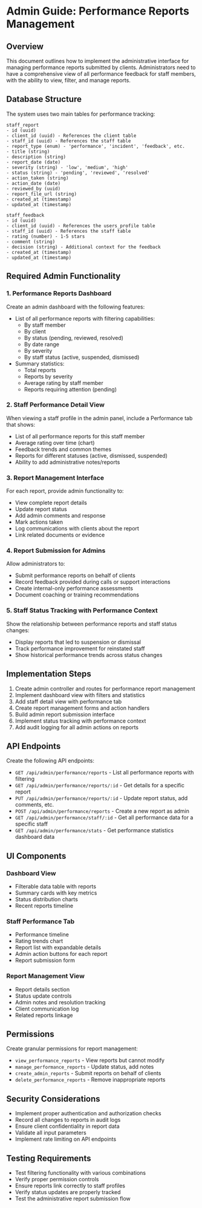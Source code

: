 # Admin Guide: Performance Reports Management

## Overview

This document outlines how to implement the administrative interface for managing performance reports submitted by clients. Administrators need to have a comprehensive view of all performance feedback for staff members, with the ability to view, filter, and manage reports.

## Database Structure

The system uses two main tables for performance tracking:

```
staff_report
- id (uuid)
- client_id (uuid) - References the client table
- staff_id (uuid) - References the staff table
- report_type (enum) - 'performance', 'incident', 'feedback', etc.
- title (string)
- description (string)
- report_date (date)
- severity (string) - 'low', 'medium', 'high'
- status (string) - 'pending', 'reviewed', 'resolved'
- action_taken (string)
- action_date (date)
- reviewed_by (uuid)
- report_file_url (string)
- created_at (timestamp)
- updated_at (timestamp)
```

```
staff_feedback
- id (uuid)
- client_id (uuid) - References the users_profile table
- staff_id (uuid) - References the staff table
- rating (number) - 1-5 stars
- comment (string)
- decision (string) - Additional context for the feedback
- created_at (timestamp)
- updated_at (timestamp)
```

## Required Admin Functionality

### 1. Performance Reports Dashboard

Create an admin dashboard with the following features:

- List of all performance reports with filtering capabilities:
  - By staff member
  - By client
  - By status (pending, reviewed, resolved)
  - By date range
  - By severity
  - By staff status (active, suspended, dismissed)
- Summary statistics:
  - Total reports
  - Reports by severity
  - Average rating by staff member
  - Reports requiring attention (pending)

### 2. Staff Performance Detail View

When viewing a staff profile in the admin panel, include a Performance tab that shows:

- List of all performance reports for this staff member
- Average rating over time (chart)
- Feedback trends and common themes
- Reports for different statuses (active, dismissed, suspended)
- Ability to add administrative notes/reports

### 3. Report Management Interface

For each report, provide admin functionality to:

- View complete report details
- Update report status
- Add admin comments and response
- Mark actions taken
- Log communications with clients about the report
- Link related documents or evidence

### 4. Report Submission for Admins

Allow administrators to:

- Submit performance reports on behalf of clients
- Record feedback provided during calls or support interactions
- Create internal-only performance assessments
- Document coaching or training recommendations

### 5. Staff Status Tracking with Performance Context

Show the relationship between performance reports and staff status changes:

- Display reports that led to suspension or dismissal
- Track performance improvement for reinstated staff
- Show historical performance trends across status changes

## Implementation Steps

1. Create admin controller and routes for performance report management
2. Implement dashboard view with filters and statistics
3. Add staff detail view with performance tab
4. Create report management forms and action handlers
5. Build admin report submission interface
6. Implement status tracking with performance context
7. Add audit logging for all admin actions on reports

## API Endpoints

Create the following API endpoints:

- `GET /api/admin/performance/reports` - List all performance reports with filtering
- `GET /api/admin/performance/reports/:id` - Get details for a specific report
- `PUT /api/admin/performance/reports/:id` - Update report status, add comments, etc.
- `POST /api/admin/performance/reports` - Create a new report as admin
- `GET /api/admin/performance/staff/:id` - Get all performance data for a specific staff
- `GET /api/admin/performance/stats` - Get performance statistics dashboard data

## UI Components

### Dashboard View
- Filterable data table with reports
- Summary cards with key metrics
- Status distribution charts
- Recent reports timeline

### Staff Performance Tab
- Performance timeline
- Rating trends chart
- Report list with expandable details
- Admin action buttons for each report
- Report submission form

### Report Management View
- Report details section
- Status update controls
- Admin notes and resolution tracking
- Client communication log
- Related reports linkage

## Permissions

Create granular permissions for report management:

- `view_performance_reports` - View reports but cannot modify
- `manage_performance_reports` - Update status, add notes
- `create_admin_reports` - Submit reports on behalf of clients
- `delete_performance_reports` - Remove inappropriate reports

## Security Considerations

- Implement proper authentication and authorization checks
- Record all changes to reports in audit logs
- Ensure client confidentiality in report data
- Validate all input parameters
- Implement rate limiting on API endpoints

## Testing Requirements

- Test filtering functionality with various combinations
- Verify proper permission controls
- Ensure reports link correctly to staff profiles
- Verify status updates are properly tracked
- Test the administrative report submission flow 